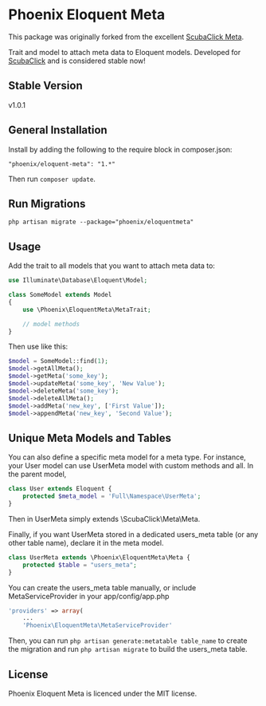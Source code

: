 Phoenix Eloquent Meta
===============
This package was originally forked from the excellent [ScubaClick Meta](https://github.com/ScubaClick/scubaclick-meta). 

Trait and model to attach meta data to Eloquent models.
Developed for [ScubaClick](http://scubaclick.com) and is considered stable now!

Stable Version
--------------
v1.0.1

General Installation
--------------------

Install by adding the following to the require block in composer.json:
```
"phoenix/eloquent-meta": "1.*"
```

Then run `composer update`.

Run Migrations
--------------

```
php artisan migrate --package="phoenix/eloquentmeta"

```

Usage
-----

Add the trait to all models that you want to attach meta data to:

```php
use Illuminate\Database\Eloquent\Model;

class SomeModel extends Model
{
    use \Phoenix\EloquentMeta\MetaTrait;

    // model methods
}
```

Then use like this:

```php
$model = SomeModel::find(1);
$model->getAllMeta();
$model->getMeta('some_key');
$model->updateMeta('some_key', 'New Value');
$model->deleteMeta('some_key');
$model->deleteAllMeta();
$model->addMeta('new_key', ['First Value']);
$model->appendMeta('new_key', 'Second Value');
```

Unique Meta Models and Tables
-----
You can also define a specific meta model for a meta type. For instance, your User model can use UserMeta model with custom methods and all. In the parent model,

```php
class User extends Eloquent {
    protected $meta_model = 'Full\Namespace\UserMeta';
}
```
Then in UserMeta simply extends \ScubaClick\Meta\Meta.

Finally, if you want UserMeta stored in a dedicated users_meta table (or any other table name), declare it in the meta model.
```php
class UserMeta extends \Phoenix\EloquentMeta\Meta {
    protected $table = "users_meta";
}
```

You can create the users_meta table manually, or include MetaServiceProvider in your app/config/app.php
```php
'providers' => array(
    ...
    'Phoenix\EloquentMeta\MetaServiceProvider'
```
Then, you can run ```php artisan generate:metatable table_name``` to create the migration and run ```php artisan migrate``` to build the users_meta table.

License
-------

Phoenix Eloquent Meta is licenced under the MIT license.
